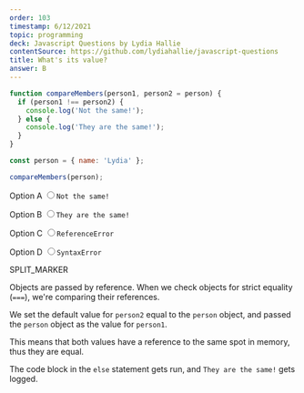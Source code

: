 ```yaml
---
order: 103
timestamp: 6/12/2021
topic: programming
deck: Javascript Questions by Lydia Hallie
contentSource: https://github.com/lydiahallie/javascript-questions
title: What's its value?
answer: B
---
```


  

```javascript
function compareMembers(person1, person2 = person) {
  if (person1 !== person2) {
    console.log('Not the same!');
  } else {
    console.log('They are the same!');
  }
}

const person = { name: 'Lydia' };

compareMembers(person);
```


<label for="option-A">Option A</label>
<input type="radio" name="answer-option" id="option-A" value="A">`Not the same!`</input>
    

<label for="option-B">Option B</label>
<input type="radio" name="answer-option" id="option-B" value="B">`They are the same!`</input>
    

<label for="option-C">Option C</label>
<input type="radio" name="answer-option" id="option-C" value="C">`ReferenceError`</input>
    

<label for="option-D">Option D</label>
<input type="radio" name="answer-option" id="option-D" value="D">`SyntaxError`</input>
    




SPLIT_MARKER

Objects are passed by reference. When we check objects for strict equality (`===`), we're comparing their references.

We set the default value for `person2` equal to the `person` object, and passed the `person` object as the value for `person1`.

This means that both values have a reference to the same spot in memory, thus they are equal.

The code block in the `else` statement gets run, and `They are the same!` gets logged.



